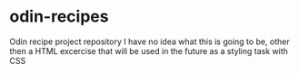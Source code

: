 # odin-recipes
Odin recipe project repository
I have no idea what this is going to be, other then a HTML excercise that will be used in the future as a styling task with CSS